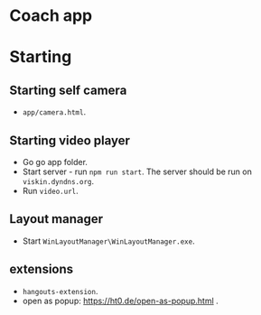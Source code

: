 # Coach app

# Starting

## Starting self camera

- `app/camera.html`.

## Starting video player

- Go go app folder.
- Start server - run `npm run start`. The server should be run on `viskin.dyndns.org`.
- Run `video.url`.

## Layout manager

- Start `WinLayoutManager\WinLayoutManager.exe`.

## extensions

- `hangouts-extension`.
- open as popup: https://ht0.de/open-as-popup.html .
